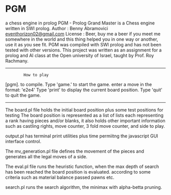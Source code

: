 # PGM
a chess engine in prolog
PGM - Prolog Grand Master is a Chess engine written in SWI prolog.
Author : Benny Abramovici eventhorizon02@gmail.com
License : Beer, buy me a beer if you meet me somewhere in the world and this thing helped you in one way or another, use it as you see fit.
PGM was compiled with SWI prolog and has not been tested with other versions.
This project was written as an assignment for a prolog and AI class at the Open university of Israel, taught by Prof. Roy Rachmany.

************************************************
            How to play
[pgm]. to compile.
Type 'game.' to start the game.
enter a move in the format: 'e2e4'
Type 'print' to display the current board position.
Type 'quit' to quit the game.

*********************************
The board.pl file holds the initial board position plus some test positions for testing
The board position is represented as a list of lists each representing a rank having pieces and/or blanks,
it also holds other important information such as castling rights, move counter, 3 fold move counter,
and side to play.

output.pl has terminal print utilities plus time permiitng the javascript GUI interface control.

The mv_generation.pl file defines the movement of the pieces and generates all the legal moves of a side.

The eval.pl file runs the heuristic function, when the max depth of search has been reached the board position is evaluated.
according to some criteria such as material balance passed pawns etc.

search.pl runs the search algorithm, the minimax with alpha-betta pruning.








